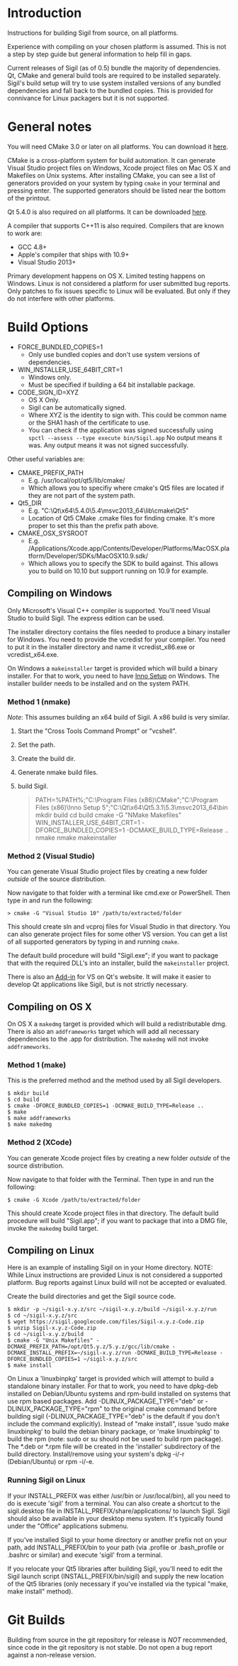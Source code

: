 Introduction
============

Instructions for building Sigil from source, on all platforms.

Experience with compiling on your chosen platform is assumed. This is not a step
by step guide but general information to help fill in gaps.

Current releases of Sigil (as of 0.5) bundle the majority of dependencies. Qt,
CMake and general build tools are required to be installed separately. Sigil's
build setup will try to use system installed versions of any bundled
dependencies and fall back to the bundled copies. This is provided for
connivance for Linux packagers but it is not supported.


General notes
=============

You will need CMake 3.0 or later on all platforms. You can download it
[here](http://www.cmake.org/cmake/resources/software.html).

CMake is a cross-platform system for build automation. It can generate Visual
Studio project files on Windows, Xcode project files on Mac OS X and Makefiles
on Unix systems. After installing CMake, you can see a list of generators
provided on your system by typing `cmake` in your terminal and pressing enter.
The supported generators should be listed near the bottom of the printout.

Qt 5.4.0 is also required on all platforms. It can be downloaded
[here](http://qt-project.org/downloads).

A compiler that supports C++11 is also required.
Compilers that are known to work are:
* GCC 4.8+
* Apple's compiler that ships with 10.9+
* Visual Studio 2013+

Primary development happens on OS X. Limited testing happens on Windows.
Linux is not considered a platform for user submitted bug reports. Only
patches to fix issues specific to Linux will be evaluated. But only if
they do not interfere with other platforms.


Build Options
=============

* FORCE_BUNDLED_COPIES=1
  * Only use bundled copies and don't use system versions of dependencies.
* WIN_INSTALLER_USE_64BIT_CRT=1
  * Windows only.
  * Must be specified if building a 64 bit installable package.
* CODE_SIGN_ID=XYZ
  * OS X Only.
  * Sigil can be automatically signed.
  * Where XYZ is the identity to sign with. This could be common name or the
    SHA1 hash of the certificate to use.
  * You can check if the application was signed successfully using
    `spctl --assess --type execute bin/Sigil.app`
    No output means it was. Any output means it was not signed successfully.

Other useful variables are:
* CMAKE_PREFIX_PATH
  * E.g. /usr/local/opt/qt5/lib/cmake/
  * Which allows you to specifiy where cmake's Qt5 files are located if they are not part of the system path.
* Qt5_DIR
  * E.g. "C:\Qt\x64\5.4.0\5.4\msvc2013_64\lib\cmake\Qt5"
  * Location of Qt5 CMake .cmake files for finding cmake. It's more proper to set this than the prefix path above.
* CMAKE_OSX_SYSROOT
  * E.g. /Applications/Xcode.app/Contents/Developer/Platforms/MacOSX.platform/Developer/SDKs/MacOSX10.9.sdk/
  * Which allows you to specify the SDK to build against. This allows you to build on 10.10 but support
    running on 10.9 for example.


Compiling on Windows
--------------------

Only Microsoft's Visual C++ compiler is supported.
You'll need Visual Studio to build Sigil. The express edition can be used.

The installer directory contains the files needed to produce a binary installer
for Windows. You need to provide the vcredist for your compiler. You need to
put it in the installer directory and name it vcredist_x86.exe or
vcredist_x64.exe.

On Windows a `makeinstaller` target is provided which will build a binary
installer. For that to work, you need to have
[Inno Setup](http://www.jrsoftware.org/isinfo.php) on Windows. The installer
builder needs to be installed and on the system PATH.

### Method 1 (nmake)

*Note*: This assumes building an x64 build of Sigil. A x86 build is very similar.

1. Start the "Cross Tools Command Prompt" or "vcshell".
2. Set the path.
3. Create the build dir.
4. Generate nmake build files.
5. build Sigil.

    > PATH=%PATH%;"C:\Program Files (x86)\CMake";"C:\Program Files (x86)\Inno Setup 5";"C:\Qt\x64\Qt5.3.1\5.3\msvc2013_64\bin
    > mkdir build
    > cd build
    > cmake -G "NMake Makefiles" WIN_INSTALLER_USE_64BIT_CRT=1 -DFORCE_BUNDLED_COPIES=1 -DCMAKE_BUILD_TYPE=Release ..
    > nmake
    > nmake makeinstaller

### Method 2 (Visual Studio)

You can generate Visual Studio project files by creating a new folder *outside*
of the source distribution.

Now navigate to that folder with a terminal like cmd.exe or PowerShell.  Then
type in and run the following:

    > cmake -G "Visual Studio 10" /path/to/extracted/folder

This should create sln and vcproj files for Visual Studio in that directory.
You can also generate project files for some other VS version. You can get a
list of all supported generators by typing in and running `cmake`.

The default build procedure will build "Sigil.exe"; if you want to package that
with the required DLL's into an installer, build the `makeinstaller` project.

There is also an [Add-in](http://qt-project.org/downloads) for VS on Qt's
website. It will make it easier to develop Qt applications like Sigil, but is
not strictly necessary.


Compiling on OS X
-----------------

On OS X a `makedmg` target is provided which will build a redistributable dmg.
There is also an `addframeworks` target which will add all necessary
dependencies to the .app for distribution. The `makedmg` will not invoke
`addframeworks`.


### Method 1 (make)

This is the preferred method and the method used by all Sigil developers.

    $ mkdir build
    $ cd build
    $ cmake -DFORCE_BUNDLED_COPIES=1 -DCMAKE_BUILD_TYPE=Release ..
    $ make
    $ make addframeworks
    $ make makedmg


### Method 2 (XCode)

You can generate Xcode project files by creating a new folder *outside* of the
source distribution.

Now navigate to that folder with the Terminal. Then type in and run the following:

    $ cmake -G Xcode /path/to/extracted/folder

This should create Xcode project files in that directory. The default build
procedure will build "Sigil.app"; if you want to package that into a DMG file,
invoke the `makedmg` build target.


Compiling on Linux
------------------

Here is an example of installing Sigil on in your Home directory.
NOTE: While Linux instructions are provided Linux is not considered
      a supported platform. Bug reports against Linux build will not
      be accepted or evaluated.

Create the build directories and get the Sigil source code.

    $ mkdir -p ~/sigil-x.y.z/src ~/sigil-x.y.z/build ~/sigil-x.y.z/run
    $ cd ~/sigil-x.y.z/src
    $ wget https://sigil.googlecode.com/files/Sigil-x.y.z-Code.zip
    $ unzip Sigil-x.y.z-Code.zip
    $ cd ~/sigil-x.y.z/build
    $ cmake -G "Unix Makefiles" -DCMAKE_PREFIX_PATH=/opt/Qt5.y.z/5.y.z/gcc/lib/cmake -DCMAKE_INSTALL_PREFIX=~/sigil-x.y.z/run -DCMAKE_BUILD_TYPE=Release -DFORCE_BUNDLED_COPIES=1 ~/sigil-x.y.z/src
    $ make install

On Linux a 'linuxbinpkg' target is provided which will attempt to build a standalone binary installer. For that to work,
you need to have dpkg-deb installed on Debian/Ubuntu systems and rpm-build installed on systems that use rpm based packages.
Add -DLINUX_PACKAGE_TYPE="deb" or -DLINUX_PACKAGE_TYPE="rpm" to the original cmake command before building sigil (-DLINUX_PACKAGE_TYPE="deb"
is the default if you don't include the command explicitly). Instead of "make install", issue 'sudo make linuxbinpkg' to build the debian binary package, or 'make linuxbinpkg'
to build the rpm (note: sudo or su should not be used to build rpm package). The *.deb or *.rpm file will be created in the 'installer' subdirectory
of the build directory. Install/remove using your system's dpkg -i/-r (Debian/Ubuntu) or rpm -i/-e.

### Running Sigil on Linux

If your INSTALL_PREFIX was either /usr/bin or /usr/local/bin), all you need to do is execute 'sigil' from a terminal.
You can also create a shortcut to the sigil.desktop file in INSTALL_PREFIX/share/applications/ to launch Sigil.
Sigil should also be available in your desktop menu system. It's typically found under the "Office" applications submenu.

If you've installed Sigil to your home directory or another prefix not on your path, add INSTALL_PREFIX/bin to your path
(via .profile or .bash_profile or .bashrc or similar) and execute 'sigil' from a terminal.

If you relocate your Qt5 libraries after building Sigil, you'll need to edit the Sigil launch script (INSTALL_PREFIX/bin/sigil)
and supply the new location of the Qt5 libraries (only necessary if you've installed via the typical "make, make install" method).


Git Builds
==========

Building from source in the git repository for release is *NOT* recommended, since code in
the git repository is not stable. Do not open a bug report against a non-release version.
